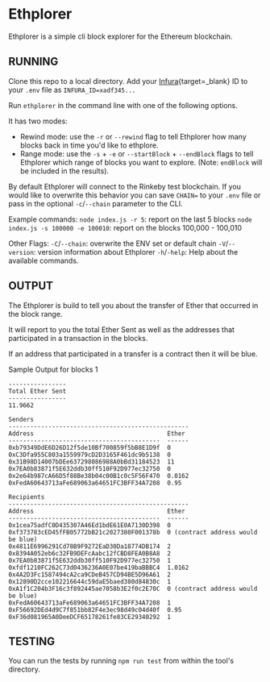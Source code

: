 # Ethplorer

Ethplorer is a simple cli block explorer for the Ethereum blockchain.

## RUNNING

Clone this repo to a local directory. Add your [Infura](https://infura.io){target=_blank} ID to your `.env` file as `INFURA_ID=xadf345...`

Run `ethplorer` in the command line with one of the following options.

It has two modes:

- Rewind mode: use the `-r` or `--rewind` flag to tell Ethplorer how many blocks back in time you'd like to ethplore.
- Range mode: use the `-s` + `-e` or `--startBlock` + `--endBlock` flags to tell Ethplorer which range of blocks you want to explore. (Note: `endBlock` will be included in the results).

By default Ethplorer will connect to the Rinkeby test blockchain.  If you would like to overwrite this behavior you can save `CHAIN=` to your `.env` file or pass in the optional `-c`/`--chain` parameter to the CLI.

Example commands:
`node index.js -r 5`: report on the last 5 blocks
`node index.js -s 100000 -e 100010`: report on the blocks 100,000 - 100,010

Other Flags: 
`-C`/`--chain`: overwrite the ENV set or default chain
`-V`/`--version`: version information about Ethplorer
`-h`/`-help`: Help about the available commands.

## OUTPUT

The Ethplorer is build to tell you about the transfer of Ether that occurred in the block range.

It will report to you the total Ether Sent as well as the addresses that participated in a transaction in the blocks.

If an address that participated in a transfer is a contract then it will be blue.

Sample Output for blocks 1

```
----------------
Total Ether Sent
----------------
11.9662

Senders
--------------------------------------------------
Address                                     Ether
------------------------------------------  ------
0xb79349DdE6D26D12f5de10Bf700859f5bB8E1D9f  0
0xC3Dfa955C803a1559979cD2D3165F461dc9b5138  0
0x31B98D14007bDEe637298086988A0bBd31184523  11
0x7EA0b83871f5E632ddb30ff510F92D977ec32750  0
0x2e64b987cA66D5f88Be38b04c00B1c0c5F56F470  0.0162
0xFedA60643713aFe689063a64651FC3BFF34A7208  0.95

Recipients
--------------------------------------------------
Address                                     Ether
------------------------------------------  ------
0x1cea75adfC0D435307A46Ed1bdE61E0A7130D398  0
0xf373783cED45fFB05772bB21c2027380F001378b  0 (contract address would be blue)
0x4811E6996291Cd78B9F9272EaD30Da18774DB174  2
0x8394A052eb6c32FB9DEFcAabc12fCBD8FEA0B8A8  2
0x7EA0b83871f5E632ddb30ff510F92D977ec32750  1
0xfdf1210FC262C73d0436236A0E07be419baBBBC4  1.0162
0x4A2D3Fc1587494cA2ca9CDeB457CD94BE5D96A61  2
0x12890D2cce102216644c59daE5baed380d84830c  1
0xA1f1C204b3F16c3f892445ae7058b3E2f0c2E70C  0 (contract address would be blue)
0xFedA60643713aFe689063a64651FC3BFF34A7208  1
0xF56692DEd4d9C7f851bb82F4e3ec98d49c04d40f  0.95
0xF36d081965A0DeeDCF65178261fe83CE29340292  1
```

## TESTING

You can run the tests by running `npm run test` from within the tool's directory.